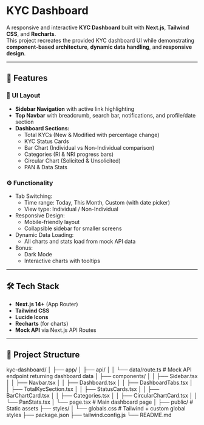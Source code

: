 # KYC Dashboard

A responsive and interactive **KYC Dashboard** built with **Next.js**, **Tailwind CSS**, and **Recharts**.  
This project recreates the provided KYC dashboard UI while demonstrating **component-based architecture**, **dynamic data handling**, and **responsive design**.

---

## 🚀 Features

### 📌 UI Layout
- **Sidebar Navigation** with active link highlighting
- **Top Navbar** with breadcrumb, search bar, notifications, and profile/date section
- **Dashboard Sections:**
  - Total KYCs (New & Modified with percentage change)
  - KYC Status Cards
  - Bar Chart (Individual vs Non-Individual comparison)
  - Categories (RI & NRI progress bars)
  - Circular Chart (Solicited & Unsolicited)
  - PAN & Data Stats

### ⚙️ Functionality
- Tab Switching:
  - Time range: Today, This Month, Custom (with date picker)
  - View type: Individual / Non-Individual
- Responsive Design:
  - Mobile-friendly layout
  - Collapsible sidebar for smaller screens
- Dynamic Data Loading:
  - All charts and stats load from mock API data
- Bonus:
  - Dark Mode
  - Interactive charts with tooltips

---

## 🛠️ Tech Stack

- **Next.js 14+** (App Router)
- **Tailwind CSS**
- **Lucide Icons**
- **Recharts** (for charts)
- **Mock API** via Next.js API Routes

---

## 📂 Project Structure
kyc-dashboard/
│
├── app/
│   ├── api/
│   │   └── data/route.ts           # Mock API endpoint returning dashboard data
│   ├── components/
│   │   ├── Sidebar.tsx
│   │   ├── Navbar.tsx
│   │   ├── Dashboard.tsx
│   │   ├── DashboardTabs.tsx
│   │   ├── TotalKycSection.tsx
│   │   ├── StatusCards.tsx
│   │   ├── BarChartCard.tsx
│   │   ├── Categories.tsx
│   │   ├── CircularChartCard.tsx
│   │   └── PanStats.tsx
│   └── page.tsx                    # Main dashboard page
│
├── public/                         # Static assets
├── styles/
│   └── globals.css                  # Tailwind + custom global styles
├── package.json
├── tailwind.config.js
└── README.md

